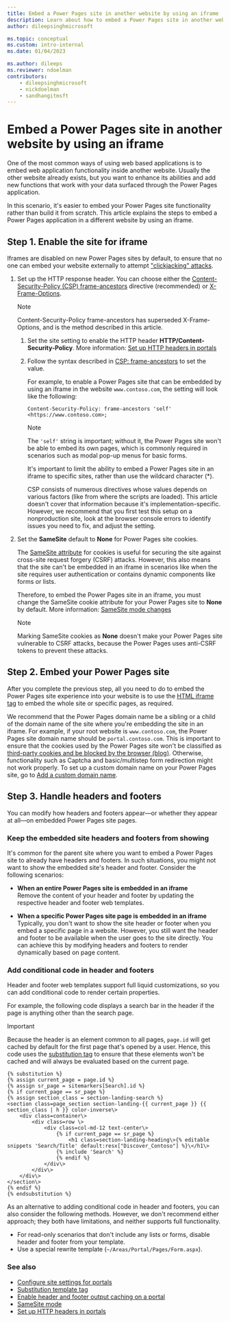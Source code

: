 ```yaml
---
title: Embed a Power Pages site in another website by using an iframe
description: Learn about how to embed a Power Pages site in another website.
author: dileepsinghmicrosoft

ms.topic: conceptual
ms.custom: intro-internal
ms.date: 01/04/2023

ms.author: dileeps
ms.reviewer: ndoelman
contributors:
    - dileepsinghmicrosoft
    - nickdoelman
    - sandhangitmsft
---
```


# Embed a Power Pages site in another website by using an iframe

One of the most common ways of using web based applications is to embed web application functionality inside another website. Usually the other website already exists, but you want to enhance its abilities and add new functions that work with your data surfaced through the Power Pages application.

In this scenario, it's easier to embed your Power Pages site functionality rather than build it from scratch. This article explains the steps to embed a Power Pages application in a different website by using an iframe.

## Step 1. Enable the site for iframe

Iframes are disabled on new Power Pages sites by default, to ensure that no one can embed your website externally to attempt ["clickjacking" attacks](https://owasp.org/www-community/attacks/Clickjacking). 

1. Set up the HTTP response header. You can choose either the [Content-Security-Policy (CSP) frame-ancestors](https://developer.mozilla.org/en-US/docs/Web/HTTP/Headers/Content-Security-Policy/frame-ancestors) directive (recommended) or [X-Frame-Options](https://developer.mozilla.org/en-US/docs/Web/HTTP/Headers/X-Frame-Options).

    >[!NOTE]
    > Content-Security-Policy frame-ancestors has superseded X-Frame-Options, and is the method described in this article.

    1. Set the site setting to enable the HTTP header **HTTP/Content-Security-Policy**. More information: [Set up HTTP headers in portals](configure/cors-support.md)

    1. Follow the syntax described in [CSP: frame-ancestors](https://developer.mozilla.org/en-US/docs/Web/HTTP/Headers/Content-Security-Policy/frame-ancestors) to set the value.

        For example, to enable a Power Pages site that can be embedded by using an iframe in the website `www.contoso.com`, the setting will look like the following:

        `Content-Security-Policy: frame-ancestors 'self' <https://www.contoso.com>;`

        > [!NOTE]
        > The `'self'` string is important; without it, the Power Pages site won't be able to embed its own pages, which is commonly required in scenarios such as modal pop-up menus for basic forms.
        >
        > It's important to limit the ability to embed a Power Pages site in an iframe to specific sites, rather than use the wildcard character (\*).  
        >
        > CSP consists of numerous directives whose values depends on various factors (like from where the scripts are loaded). This article doesn't cover that information because it's implementation-specific. However, we recommend that you first test this setup on a nonproduction site, look at the browser console errors to identify issues you need to fix, and adjust the setting.

1. Set the **SameSite** default to **None** for Power Pages site cookies.

    The [SameSite attribute](https://developer.mozilla.org/en-US/docs/Web/HTTP/Headers/Set-Cookie/SameSite) for cookies is useful for securing the site against cross-site request forgery (CSRF) attacks. However, this also means that the site can't be embedded in an iframe in scenarios like when the site requires user authentication or contains dynamic components like forms or lists.

    Therefore, to embed the Power Pages site in an iframe, you must change the SameSite cookie attribute for your Power Pages site to **None** by default. More information: [SameSite mode changes](important-changes-deprecations.md#samesite-mode-changes)

    > [!NOTE]
    > Marking SameSite cookies as **None** doesn't make your Power Pages site vulnerable to CSRF attacks, because the Power Pages uses anti-CSRF tokens to prevent these attacks.

## Step 2. Embed your Power Pages site

After you complete the previous step, all you need to do to embed the Power Pages site experience into your website is to use the [HTML iframe tag](https://www.w3schools.com/html/html_iframe.asp) to embed the whole site or specific pages, as required.
  
We recommend that the Power Pages domain name be a sibling or a child of the domain name of the site where you're embedding the  site in an iframe. For example, if your root website is `www.contoso.com`, the Power Pages site domain name should be `portal.contoso.com`. This is important to ensure that the cookies used by the Power Pages site won't be classified as [third-party cookies and be blocked by the browser (blog)](https://blog.chromium.org/2020/01/building-more-private-web-path-towards.html). Otherwise, functionality such as Captcha and basic/multistep form redirection might not work properly. To set up a custom domain name on your Power Pages site, go to [Add a custom domain name](/power-apps/maker/portals/admin/add-custom-domain).

## Step 3. Handle headers and footers

You can modify how headers and footers appear&mdash;or whether they appear at all&mdash;on embedded Power Pages site pages.

### Keep the embedded site headers and footers from showing

It's common for the parent site where you want to embed a Power Pages site to already have headers and footers. In such situations, you might not want to show the embedded site's header and footer. Consider the following scenarios:

- **When an entire Power Pages site is embedded in an iframe**  
    Remove the content of your header and footer by updating the respective header and footer web templates.

- **When a specific Power Pages site page is embedded in an iframe**  
    Typically, you don't want to show the site header or footer when you embed a specific page in a website. However, you still want the header and footer to be available when the user goes to the site directly. You can achieve this by modifying headers and footers to render dynamically based on page content.

### Add conditional code in header and footers

Header and footer web templates support full liquid customizations, so you can add conditional code to render certain properties.

For example, the following code displays a search bar in the header if the page is anything other than the search page.

> [!IMPORTANT]
> Because the header is an element common to all pages, `page.id` will get cached by default for the first page that's opened by a user. Hence, this code uses the [substitution tag](liquid/template-tags.md#substitution) to ensure that these elements won't be cached and will always be evaluated based on the current page.

```
{% substitution %}
{% assign current_page = page.id %}
{% assign sr_page = sitemarkers[Search].id %}
{% if current_page == sr_page %}
{% assign section_class = section-landing-search %}
<section class=page_section section-landing-{{ current_page }} {{ section_class | h }} color-inverse\>
    <div class=container\>
        <div class=row \>
            <div class=col-md-12 text-center\>
                {% if current_page == sr_page %}
                    <h1 class=section-landing-heading\>{% editable snippets 'Search/Title' default:resx["Discover_Contoso"] %}\</h1\>
                {% include 'Search' %}
                {% endif %}
            </div\>
        </div\>
    </div\>
</section\>
{% endif %}
{% endsubstitution %}
```

As an alternative to adding conditional code in header and footers, you can also consider the following methods. However, we don't recommend either approach; they both have limitations, and neither supports full functionality.

- For read-only scenarios that don't include any lists or forms, disable header and footer from your template.
- Use a special rewrite template (`~/Areas/Portal/Pages/Form.aspx`).

### See also

- [Configure site settings for portals](/power-apps/maker/portals/configure/configure-site-settings) 
- [Substitution template tag](/maker/portals/liquid/template-tags#substitution) 
- [Enable header and footer output caching on a portal](/power-apps/maker/portals/configure/enable-header-footer-output-caching) 
- [SameSite mode](/power-apps/maker/portals/important-changes-deprecations#samesite-mode-changes)
- [Set up HTTP headers in portals](/power-apps/maker/portals/configure/cors-support)
